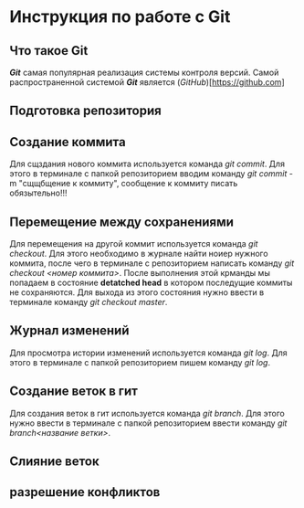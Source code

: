 # Инструкция по работе с Git

## Что такое Git
***Git*** самая популярная реализация системы контроля версий. Самой распространенной системой ***Git*** является (*GitHub*)[https://github.com]
## Подготовка репозитория

## Создание коммита
Для сщздания нового коммита используется команда *git commit*. Для этого в терминале с папкой репозиторием вводим команду *git commit* -m "сщщбщение к коммиту", сообщение к коммиту писать обязытельно!!!
## Перемещение между сохранениями
Для перемещения на другой коммит используется команда *git checkout*. Для этого необходимо в журнале найти ноиер нужного коммита, после чего в терминале с репозиторием написать команду *git checkout <номер коммита>*. После выполнения этой крманды мы попадаем в состояние **detatched head** в котором последущие коммиты не сохраняются. Для выхода из этого состояния нужно ввести в терминале команду *git checkout master*.
## Журнал изменений
Для просмотра истории изменений используется команда *git log*. Для этого в терминале с папкой репозиторием пишем команду *git log*.
## Создание веток в гит
Для создания веток в гит используется команда *git branch*. Для этого нужно ввести в терминале с папкой репозиторием ввести команду *git branch<название ветки>*.
## Слияние веток

## разрешение конфликтов